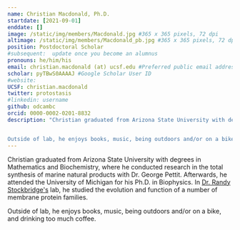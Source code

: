 ```yaml
---
name: Christian Macdonald, Ph.D.
startdate: [2021-09-01]
enddate: []
image: /static/img/members/Macdonald.jpg #365 x 365 pixels, 72 dpi
altimage: /static/img/members/Macdonald_pb.jpg #365 x 365 pixels, 72 dpi
position: Postdoctoral Scholar
#subsequent:  update once you become an alumnus
pronouns: he/him/his
email: christian.macdonald (at) ucsf.edu #Preferred public email address
scholar: pyTBwS0AAAAJ #Google Scholar User ID
#website:
UCSF: christian.macdonald
twitter: protostasis
#linkedin: username
github: odcambc
orcid: 0000-0002-0201-8832
description: "Christian graduated from Arizona State University with degrees in Mathematics and Biochemistry, where he conducted research in the total synthesis of marine natural products with Dr. George Pettit. Afterwards, he attended the University of Michigan for his Ph.D. in Biophysics. In [Dr. Randy Stockbridge's](https://lsa.umich.edu/mcdb/people/faculty/stockbr.html) lab, he studied the evolution and function of a number of membrane protein families.


Outside of lab, he enjoys books, music, being outdoors and/or on a bike, and drinking too much coffee."
---
```


Christian graduated from Arizona State University with degrees in Mathematics and Biochemistry, where he conducted research in the total synthesis of marine natural products with Dr. George Pettit. Afterwards, he attended the University of Michigan for his Ph.D. in Biophysics. In [Dr. Randy Stockbridge's](https://lsa.umich.edu/mcdb/people/faculty/stockbr.html) lab, he studied the evolution and function of a number of membrane protein families.


Outside of lab, he enjoys books, music, being outdoors and/or on a bike, and drinking too much coffee.